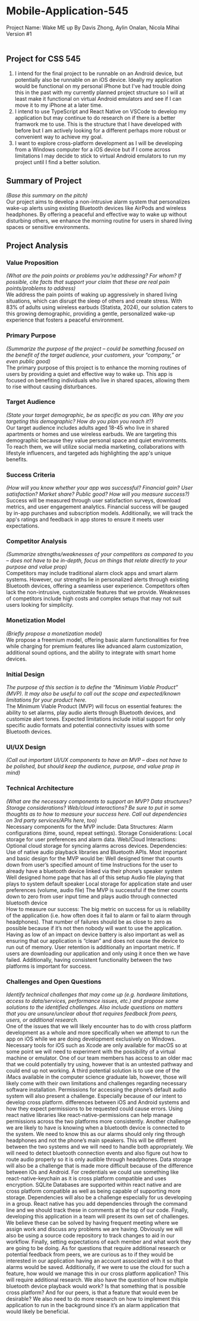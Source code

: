 # Mobile-Application-545
Project Name: Wake ME up
By Davis Zhong, Aylin Onalan, Nicola Mihai <br>
Version #1 <br>
<br>

## Project for CSS 545
1. I intend for the final project to be runnable on an Android device, but potentially also be runnable on an iOS device. Ideally my application would be functional on my personal iPhone but I've had trouble doing this in the past with my currently planned project structure so I will at least make it functional on virtual Android emulators and see if I can move it to my iPhone at a later time.
2. I intend to use TypeScript and React Native on VSCode to develop my application but may continue to do research on if there is a better framwork me to use. This is the structure that I have developed with before but I am actively looking for a different perhaps more robust or convenient way to achieve my goal.
3. I want to explore cross-platform development as I will be developing from a Windows computer for a iOS device but if I come across limitations I may decide to stick to virtual Android emulators to run my project until I find a better solution.


## Summary of Project
*(Base this summary on the pitch)* <br>
Our project aims to develop a non-intrusive alarm system that personalizes wake-up alerts using existing Bluetooth devices like AirPods and wireless headphones. By offering a peaceful and effective way to wake up without disturbing others, we enhance the morning routine for users in shared living spaces or sensitive environments.
## Project Analysis
### Value Proposition 
*(What are the pain points or problems you’re addressing?  For whom?  If possible, cite facts that support your claim that these are real pain points/problems to address)* <br>
We address the pain points of waking up aggressively in shared living situations, which can disrupt the sleep of others and create stress. With 83% of adults using wireless earbuds (Statista, 2024), our solution caters to this growing demographic, providing a gentle, personalized wake-up experience that fosters a peaceful environment.
### Primary Purpose
*(Summarize the purpose of the project – could be something focused on the benefit of the target audience, your customers, your “company,” or even public good)* <br>
The primary purpose of this project is to enhance the morning routines of users by providing a quiet and effective way to wake up. This app is focused on benefiting individuals who live in shared spaces, allowing them to rise without causing disturbances.
### Target Audience
*(State your target demographic, be as specific as you can.  Why are you targeting this demographic?  How do you plan you reach it?)* <br>
Our target audience includes adults aged 18-45 who live in shared apartments or homes and use wireless earbuds. We are targeting this demographic because they value personal space and quiet environments. To reach them, we will utilize social media marketing, collaborations with lifestyle influencers, and targeted ads highlighting the app's unique benefits.
### Success Criteria
*(How will you know whether your app was successful?  Financial gain?  User satisfaction?  Market share?  Public good?  How will you measure success?)* <br>
Success will be measured through user satisfaction surveys, download metrics, and user engagement analytics. Financial success will be gauged by in-app purchases and subscription models. Additionally, we will track the app's ratings and feedback in app stores to ensure it meets user expectations.
### Competitor Analysis
*(Summarize strengths/weaknesses of your competitors as compared to you – does not have to be in-depth, focus on things that relate directly to your purpose and value prop)* <br>
Competitors may include traditional alarm clock apps and smart alarm systems. However, our strengths lie in personalized alerts through existing Bluetooth devices, offering a seamless user experience. Competitors often lack the non-intrusive, customizable features that we provide. Weaknesses of competitors include high costs and complex setups that may not suit users looking for simplicity.
### Monetization Model
*(Briefly propose a monetization model)* <br>
We propose a freemium model, offering basic alarm functionalities for free while charging for premium features like advanced alarm customization, additional sound options, and the ability to integrate with smart home devices.
### Initial Design
*The purpose of this section is to define the “Minimum Viable Product” (MVP).  It may also be useful to call out the scope and expected/known limitations for your product here.* <br>
The Minimum Viable Product (MVP) will focus on essential features: the ability to set alarms, play audio alerts through Bluetooth devices, and customize alert tones. Expected limitations include initial support for only specific audio formats and potential connectivity issues with some Bluetooth devices.

### UI/UX Design
*(Call out important UI/UX components to have an MVP – does not have to be polished, but should keep the audience, purpose, and value prop in mind)*

### Technical Architecture
*(What are the necessary components to support an MVP?  Data structures?  Storage considerations?  Web/cloud interactions?  Be sure to put in some thoughts as to how to measure your success here.  Call out dependencies on 3rd party services/APIs here, too)* <br>
Necessary components for the MVP include:
Data Structures: Alarm configurations (time, sound, repeat settings).
Storage Considerations: Local storage for user preferences and alarm data.
Web/Cloud Interactions: Optional cloud storage for syncing alarms across devices.
Dependencies: Use of native audio playback libraries and Bluetooth APIs.
Most important and basic design for the MVP would be:
Well designed timer that counts down from user’s specified amount of time
Instructions for the user to already have a bluetooth device linked via their phone’s speaker system
Well designed home page that has all of this setup
Audio file playing that plays to system default speaker
Local storage for application state and user preferences (volume, audio file)
The MVP is successful if the timer counts down to zero from user input time and plays audio through connected bluetooth device <br>
How to measure our success:
The big metric on success for us is reliability of the application (i.e. how often does it fail to alarm or fail to alarm through headphones). That number of failures should be as close to zero as possible because if it’s not then nobody will want to use the application. Having as low of an impact on device battery is also important as well as ensuring that our application is “clean” and does not cause the device to run out of memory. User retention is additionally an important metric. If users are downloading our application and only using it once then we have failed. Additionally, having consistent functionality between the two platforms is important for success. 

### Challenges and Open Questions
*Identify technical challenges that may come up (e.g. hardware limitations, access to data/services, performance issues, etc.) and propose some solutions to the identified challenges.  Also include questions on matters that you are unsure/unclear about that requires feedback from peers, users, or additional research.* <br>
One of the issues that we will likely encounter has to do with cross platform development as a whole and more specifically when we attempt to run the app on iOS while we are doing development exclusively on Windows. Necessary tools for iOS such as Xcode are only available for macOS so at some point we will need to experiment with the possibility of a virtual machine or emulator. One of our team members has access to an older mac that we could potentially try using, however that is an untested pathway and could end up not working. A third potential solution is to use one of the iMacs available in the computer science graduate lab, however, those will likely come with their own limitations and challenges regarding necessary software installation. Permissions for accessing the phone’s default audio system will also present a challenge. Especially because of our intent to develop cross platform. differences between iOS and Android systems and how they expect permissions to be requested could cause errors. Using react native libraries like react-native-permissions can help manage permissions across the two platforms more consistently. Another challenge we are likely to have is knowing when a bluetooth device is connected to the system. We need to know this as our alarms should only ring through headphones and not the phone’s main speakers. This will be different between the two systems and we will need to handle both appropriately. We will need to detect bluetooth connection events and also figure out how to route audio properly so it is only audible through headphones. Data storage will also be a challenge that is made more difficult because of the difference between iOs and Android. For credentials we could use something like react-native-keychain as it is cross platform compatible and uses encryption. SQLite Databases are supported within react native and are cross platform compatible as well as being capable of supporting more storage. Dependencies will also be a challenge especially for us developing in a group. React native has you add dependencies through the command line and we should track these in comments at the top of our code. Finally, developing this application in a team will present its own set of challenges. We believe these can be solved by having frequent meeting where we assign work and discuss any problems we are having. Obviously we will also be using a source code repository to track changes to aid in our workflow. Finally, setting expectations of each member and what work they are going to be doing. 
As for questions that require additional research or potential feedback from peers, we are curious as to if they would be interested in our application having an account associated with it so that alarms would be saved. Additionally, if we were to use the cloud for such a feature, how would we manage this in our cross platform application? This will require additional research. We also have the question of how multiple bluetooth device playback would work? Is that something that is possible cross platform? And for our peers, is that a feature that would even be desirable? We also need to do more research on how to implement this application to run in the background since it’s an alarm application that would likely be beneficial. 
